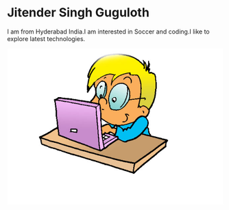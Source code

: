 # Jitender Singh Guguloth

I am from Hyderabad India.I am interested in Soccer and coding.I like to explore latest technologies.




![image](image.jpg)